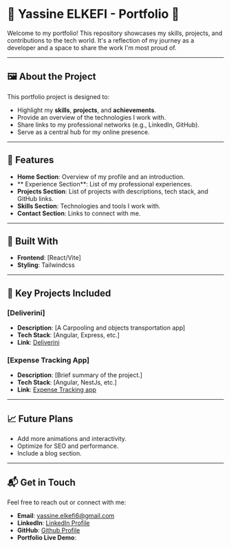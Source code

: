 # 🌟 Yassine ELKEFI - Portfolio 🌟

Welcome to my portfolio! This repository showcases my skills, projects, and contributions to the tech world. It's a reflection of my journey as a developer and a space to share the work I'm most proud of.

---

## 🖼️ About the Project

This portfolio project is designed to:

- Highlight my **skills**, **projects**, and **achievements**.
- Provide an overview of the technologies I work with.
- Share links to my professional networks (e.g., LinkedIn, GitHub).
- Serve as a central hub for my online presence.

---

## 🚀 Features

- **Home Section**: Overview of my profile and an introduction.
- ** Experience Section**: List of my professional experiences.
- **Projects Section**: List of projects with descriptions, tech stack, and GitHub links.
- **Skills Section**: Technologies and tools I work with.
- **Contact Section**: Links to connect with me.

---

## 🔧 Built With

- **Frontend**: [React/Vite]
- **Styling**: Tailwindcss
---
## 🌟 Key Projects Included

### [Deliverini]
- **Description**: [A Carpooling and objects transportation app]
- **Tech Stack**: [Angular, Express, etc.]
- **Link**: [Deliverini](https://github.com/YassineElkefi/Deliverini "Deliverini")

### [Expense Tracking App]
- **Description**: [Brief summary of the project.]
- **Tech Stack**: [Angular, NestJs, etc.]
- **Link**: [Expense Tracking app](https://github.com/YassineElkefi/Expense-Tracking-System "Expense Tracking app")

---

## 📈 Future Plans

- Add more animations and interactivity.
- Optimize for SEO and performance.
- Include a blog section.

---

## 📬 Get in Touch

Feel free to reach out or connect with me:

- **Email**: yassine.elkefi6@gmail.com
- **LinkedIn**: [LinkedIn Profile](https://www.linkedin.com/in/yassine-elkefi/ "LinkedIn Profile")
- **GitHub**: [Github Profile](https://github.com/YassineElkefi "Github Profile")
- **Portfolio Live Demo**:

